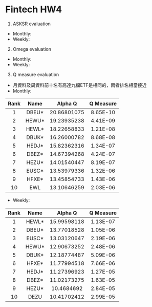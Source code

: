 # Fintech HW4
1. ASKSR evaluation
* Monthly:
* Weekly:


2. Omega evaluation
* Monthly:
* Weekly:


3. Q measure evaluation
* 月資料及周資料前十名有高達九檔ETF是相同的，兩者排名相當接近
* Monthly:

| Rank        | Name       | Alpha Q      | Q Measure |
| :---------: |:----------:| :-----------:|:---------:|
| 1           | DBEU*      | 20.86801075	| 8.65E-10  |
| 2           | HEWU*      | 19.23935238	| 4.41E-09  |
| 3           | HEWL*      | 18.22658833	| 1.21E-08  |
| 4           | DBUK*      | 16.26000782	| 8.68E-08  |
| 5           | HEDJ*      | 15.82362316	| 1.34E-07  |
| 6           | DBEZ*      | 14.67394268	| 4.24E-07  |
| 7           | HEZU*      | 14.01540447	| 8.19E-07  |
| 8           | EUSC*      | 13.53979336	| 1.32E-06  |
| 9           | HFXE*      | 13.45854733	| 1.43E-06  |
| 10          | EWL        | 13.10646259	| 2.03E-06  |

* Weekly:

| Rank        | Name       | Alpha Q      | Q Measure |
| :---------: |:----------:| :-----------:|:---------:|
| 1           | HEWL*      | 15.99598118	| 1.13E-07  |
| 2           | DBEU*      | 13.77018528	| 1.05E-06  |
| 3           | EUSC*      | 13.03120647	| 2.19E-06  |
| 4           | HEWU*      | 12.90673252	| 2.48E-06  |
| 5           | DBUK*      | 12.18774487	| 5.09E-06  |
| 6           | HFXE*      | 11.77994518	| 7.66E-06  |
| 7           | HEDJ*      | 11.27396923	| 1.27E-05  |
| 8           | DBEZ*      | 11.02173275	| 1.63E-05  |
| 9           | HEZU*      | 10.4684692	  | 2.84E-05  |
| 10          | DEZU       | 10.41702412	| 2.99E-05  |
